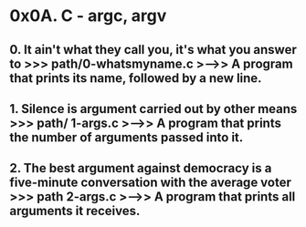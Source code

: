 # **0x0A. C - argc, argv**

## **0. It ain't what they call you, it's what you answer to >>> path/0-whatsmyname.c** >-->> A program that prints its name, followed by a new line.

## **1. Silence is argument carried out by other means >>> path/ 1-args.c** >-->> A program that prints the number of arguments passed into it.

## **2. The best argument against democracy is a five-minute conversation with the average voter >>> path 2-args.c** >-->> A  program that prints all arguments it receives.
